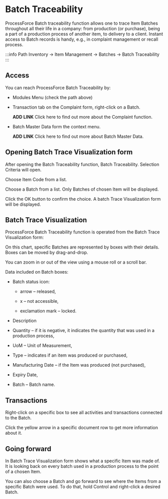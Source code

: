 # Batch Traceability

ProcessForce Batch traceability function allows one to trace Item Batches throughout all their life in a company: from production (or purchase), being a part of a production process of another item, to delivery to a client. Instant access to Batch records is handy, e.g., in complaint management or recall process.

:::info Path
Inventory → Item Management → Batches → Batch Traceability
:::

## Access

You can reach ProcessForce Batch Traceability by:

- Modules Menu (check the path above)

- Transaction tab on the Complaint form, right-click on a Batch.

  **ADD LINK** Click here to find out more about the Complaint function.

- Batch Master Data form the context menu.

  **ADD LINK** Click here to find out more about Batch Master Data.

## Opening Batch Trace Visualization form

After opening the Batch Traceability function, Batch Traceability. Selection Criteria will open.

Choose Item Code from a list.

Choose a Batch from a list. Only Batches of chosen Item will be displayed.

Click the OK button to confirm the choice. A batch Trace Visualization form will be displayed.

## Batch Trace Visualization

ProcessForce Batch Traceability function is operated from the Batch Trace Visualization form:

On this chart, specific Batches are represented by boxes with their details. Boxes can be moved by drag-and-drop.

You can zoom in or out of the view using a mouse roll or a scroll bar.

Data included on Batch boxes:

- Batch status icon:

  - arrow – released,

  - x – not accessible,

  - exclamation mark – locked.

- Description

- Quantity – if it is negative, it indicates the quantity that was used in a production process,

- UoM – Unit of Measurement,

- Type – indicates if an item was produced or purchased,

- Manufacturing Date – if the Item was produced (not purchased),

- Expiry Date,

- Batch – Batch name.

## Transactions

Right-click on a specific box to see all activities and transactions connected to the Batch.

Click the yellow arrow in a specific document row to get more information about it.

## Going forward

In Batch Trace Visualization form shows what a specific Item was made of. It is looking back on every batch used in a production process to the point of a chosen Item.

You can also choose a Batch and go forward to see where the Items from a specific Batch were used. To do that, hold Control and right-click a desired Batch.